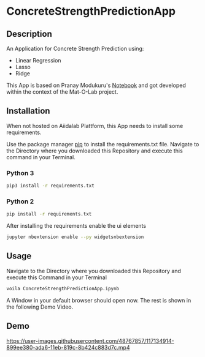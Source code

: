 # ConcreteStrengthPredictionApp

## Description

An Application for Concrete Strength Prediction using:
+ Linear Regression
+ Lasso 
+ Ridge

This App is based on Pranay Modukuru's [Notebook](https://github.com/pranaymodukuru/Concrete-compressive-strength)
and got developed within the context of the Mat-O-Lab project.

## Installation

When not hosted on Aiidalab Plattform, this App needs to install some requirements.


Use the package manager [pip](https://pip.pypa.io/en/stable/) to install the requirements.txt file.
Navigate to the Directory where you downloaded this Repository and execute this command in your Terminal.

### Python 3
```bash
pip3 install -r requirements.txt
```
### Python 2

```bash
pip install -r requirements.txt
```
After installing the requirements enable the ui elements

```bash
jupyter nbextension enable --py widgetsnbextension
```

## Usage

Navigate to the Directory where you downloaded this Repository and execute this Command in your Terminal

```bash
voila ConcreteStrengthPredictionApp.ipynb
```

A Window in your default browser should open now. The rest is shown in the following Demo Video.

## Demo



https://user-images.githubusercontent.com/48767857/117134914-899ee380-ada6-11eb-819c-8b424c883d7c.mp4



